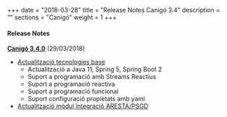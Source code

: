 +++
date        = "2018-03-28"
title       = "Release Notes Canigó 3.4"
description = ""
sections    = "Canigó"
weight      = 1
+++

#### Release Notes

[**Canigó 3.4.0**](https://cstd.ctti.gencat.cat/jiracstd/issues/?jql=project+%3D+CAN+AND+fixVersion+%3D+3.4.0) (29/03/2018)
- [Actualització tecnologies base](https://cstd.ctti.gencat.cat/jiracstd/browse/CAN-2358)
	- Actualització a Java 11, Spring 5, Spring Boot 2
	- Suport a programació amb Streams Reactius
	- Suport a programació reactiva
	- Suport a programació funcional
	- Suport configuració propietats amb yaml
- [Actualització mòdul integració ARESTA/PSGD](https://cstd.ctti.gencat.cat/jiracstd/browse/CAN-2353)
